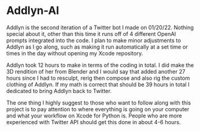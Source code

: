 # Addlyn-AI


Addlyn is the second iteration of a Twitter bot I made on 01/20/22. Nothing special about it, other than this time it runs off of 4 different OpenAI prompts integrated into the code. I plan to make minor adjustments to Addlyn as I go along, such as making it run automatically at a set time or times in the day without opening my Xcode repository. 


Addlyn took 12 hours to make in terms of the coding in total. I did make the 3D rendition of her from Blender and I would say that added another 27 hours since I had to resculpt, rerig then compose and also rig the custom clothing of Addlyn. If my math is correct that should be 39 hours in total I dedicated to bring Addlyn back to Twitter.


The one thing I highly suggest to those who want to follow along with this project is to pay attention to where everything is going on your computer and what your workflow on Xcode for Python is. People who are more experienced with Twitter API should get this done in about 4-6 hours.

